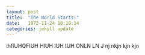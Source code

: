 ```yaml
---
layout: post
title:  "The World Starts!"
date:   1972-11-24 10:18:14
categories: jekyll update
---
```


ihfIUHQFIUH HIUH IUH IUH ONLN LN J nj nkjn kjn kjn 